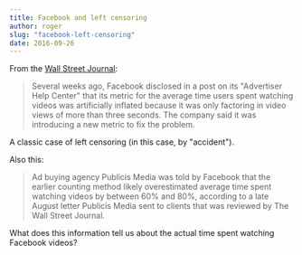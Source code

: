 ```yaml
---
title: Facebook and left censoring
author: roger
slug: "facebook-left-censoring"
date: 2016-09-26
---
```


From the [Wall Street Journal](http://www.wsj.com/articles/facebook-overestimated-key-video-metric-for-two-years-1474586951): 

> Several weeks ago, Facebook disclosed in a post on its "Advertiser Help Center" that its metric for the average time users spent watching videos was artificially inflated because it was only factoring in video views of more than three seconds. The company said it was introducing a new metric to fix the problem.

A classic case of left censoring (in this case, by "accident").

Also this:

> Ad buying agency Publicis Media was told by Facebook that the earlier counting method likely overestimated average time spent watching videos by between 60% and 80%, according to a late August letter Publicis Media sent to clients that was reviewed by The Wall Street Journal.

What does this information tell us about the actual time spent watching Facebook videos?
